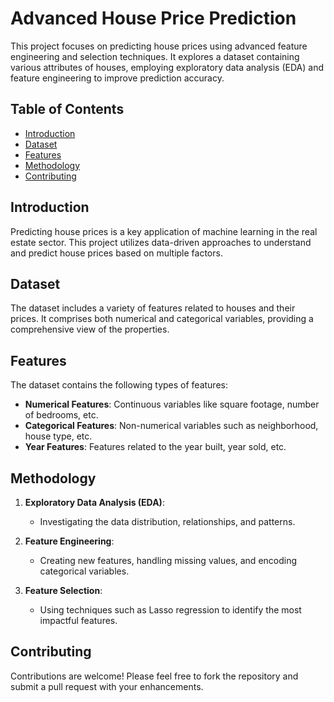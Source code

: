 # Advanced House Price Prediction

This project focuses on predicting house prices using advanced feature engineering and selection techniques. It explores a dataset containing various attributes of houses, employing exploratory data analysis (EDA) and feature engineering to improve prediction accuracy.

## Table of Contents

- [Introduction](#introduction)
- [Dataset](#dataset)
- [Features](#features)
- [Methodology](#methodology)
- [Contributing](#contributing)

## Introduction

Predicting house prices is a key application of machine learning in the real estate sector. This project utilizes data-driven approaches to understand and predict house prices based on multiple factors.

## Dataset

The dataset includes a variety of features related to houses and their prices. It comprises both numerical and categorical variables, providing a comprehensive view of the properties.

## Features

The dataset contains the following types of features:

- **Numerical Features**: Continuous variables like square footage, number of bedrooms, etc.
- **Categorical Features**: Non-numerical variables such as neighborhood, house type, etc.
- **Year Features**: Features related to the year built, year sold, etc.

## Methodology

1. **Exploratory Data Analysis (EDA)**:
   - Investigating the data distribution, relationships, and patterns.

2. **Feature Engineering**:
   - Creating new features, handling missing values, and encoding categorical variables.

3. **Feature Selection**:
   - Using techniques such as Lasso regression to identify the most impactful features.

## Contributing

Contributions are welcome! Please feel free to fork the repository and submit a pull request with your enhancements.


